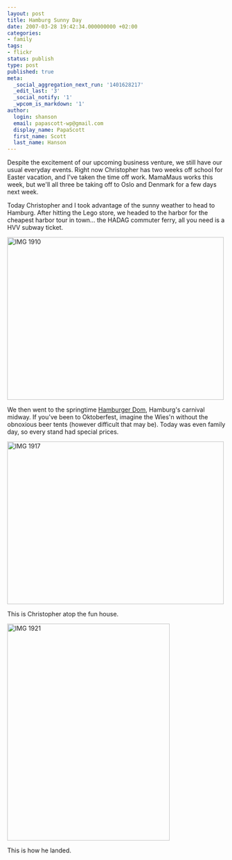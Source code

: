 ```yaml
---
layout: post
title: Hamburg Sunny Day
date: 2007-03-28 19:42:34.000000000 +02:00
categories:
- family
tags:
- flickr
status: publish
type: post
published: true
meta:
  _social_aggregation_next_run: '1401628217'
  _edit_last: '3'
  _social_notify: '1'
  _wpcom_is_markdown: '1'
author:
  login: shanson
  email: papascott-wp@gmail.com
  display_name: PapaScott
  first_name: Scott
  last_name: Hanson
---
```

<p>Despite the excitement of our upcoming business venture, we still have our usual everyday events. Right now Christopher has two weeks off school for Easter vacation, and I've taken the time off work. MamaMaus works this week, but we'll all three be taking off to Oslo and Denmark for a few days next week.</p>
<p>Today Christopher and I took advantage of the sunny weather to head to Hamburg. After hitting the Lego store, we headed to the harbor for the cheapest harbor tour in town... the HADAG commuter ferry, all you need is a HVV subway ticket.</p>
<p><a href="http://www.flickr.com/photos/papascott/437745944/" title="Photo Sharing"><img src="https://farm1.static.flickr.com/175/437745944_dacb71bd21.jpg" width="500" height="375" alt="IMG 1910" /></a></p>
<p>We then went to the springtime <a href="http://www.papascott.de/archives/2000/07/23/hamburger-dom/">Hamburger Dom</a>, Hamburg's carnival midway. If you've been to Oktoberfest, imagine the Wies'n without the obnoxious beer tents (however difficult that may be). Today was even family day, so every stand had special prices.</p>
<p><a href="http://www.flickr.com/photos/papascott/437745186/" title="Photo Sharing"><img src="https://farm1.static.flickr.com/179/437745186_5a8bfb521f.jpg" width="500" height="375" alt="IMG 1917" /></a></p>
<p>This is Christopher atop the fun house.</p>
<p><a href="http://www.flickr.com/photos/papascott/437744908/" title="Photo Sharing"><img src="https://farm1.static.flickr.com/154/437744908_a5c34547ef.jpg" width="375" height="500" alt="IMG 1921" /></a></p>
<p>This is how he landed.</p>
